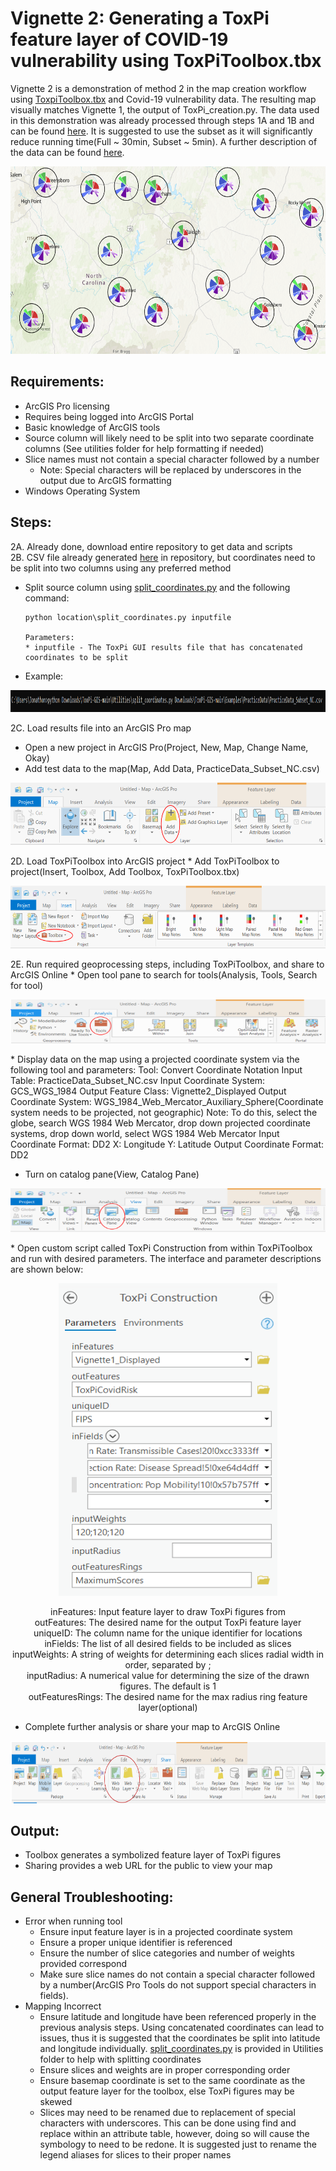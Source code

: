 # Vignette 2: Generating a ToxPi feature layer of COVID-19 vulnerability using ToxPiToolbox.tbx  
Vignette 2 is a demonstration of method 2 in the map creation workflow using [ToxpiToolbox.tbx](https://github.com/Jonathon-Fleming/ToxPi-GIS/blob/main/ToxPiToolbox.tbx) and Covid-19 vulnerability data. The resulting map visually matches Vignette 1, the output of ToxPi_creation.py. The data used in this demonstration was already processed through steps 1A and 1B and can be found [here](https://github.com/Jonathon-Fleming/ToxPi-GIS/tree/main/Examples/Practice%20Data). It is suggested to use the subset as it will significantly reduce running time(Full ~ 30min, Subset ~ 5min). A further description of the data can be found [here](https://www.niehs.nih.gov/research/programs/coronavirus/covid19pvi/details/).  

<p align = "center">
<img src="https://github.com/Jonathon-Fleming/ToxPi-GIS/blob/main/Images/Vignette1.PNG" data-canonical-  
src="https://github.com/Jonathon-Fleming/ToxPi-GIS/blob/main/Images/Vignette1.PNG" width="600" height="300" />  
</p>  

## **Requirements:**  
* ArcGIS Pro licensing  
* Requires being logged into ArcGIS Portal  
* Basic knowledge of ArcGIS tools    
* Source column will likely need to be split into two separate coordinate columns  (See utilities folder for help formatting if needed)  
* Slice names must not contain a special character followed by a number 
  * Note: Special characters will be replaced by underscores in the output due to ArcGIS formatting  
* Windows Operating System   

## **Steps:**  
2A. Already done, download entire repository to get data and scripts     
2B. CSV file already generated [here](https://github.com/Jonathon-Fleming/ToxPi-GIS/tree/main/Examples/Practice%20Data) in repository, but coordinates need to be split into two columns using any preferred method  
   * Split source column using [split_coordinates.py](https://github.com/Jonathon-Fleming/ToxPi-GIS/blob/main/Utilities/split_coordinates.py) and the following command:
     ```
     python location\split_coordinates.py inputfile
     
     Parameters:
     * inputfile - The ToxPi GUI results file that has concatenated coordinates to be split  
     ```
   * Example: 
<p align = "center">  
<img src="https://github.com/Jonathon-Fleming/ToxPi-GIS/blob/main/Images/CommandSplit.PNG" data- canonical-  
src="https://github.com/Jonathon-Fleming/ToxPi-GIS/blob/main/Images/CommandSplit.PNG" width="900" height="35" />  
</p>  

2C. Load results file into an ArcGIS Pro map   
* Open a new project in ArcGIS Pro(Project, New, Map, Change Name, Okay)  
* Add test data to the map(Map, Add Data, PracticeData_Subset_NC.csv)  
<p align = "center">  
<img src="https://github.com/Jonathon-Fleming/ToxPi-GIS/blob/main/Images/AddDataTool.PNG" data- canonical-  
src="https://github.com/Jonathon-Fleming/ToxPi-GIS/blob/main/Images/AddDataTool.PNG" width="600" height="100" />  
</p> 
2D. Load ToxPiToolbox into ArcGIS project  
* Add ToxPiToolbox to project(Insert, Toolbox, Add Toolbox, ToxPiToolbox.tbx)  
<p align = "center">  
<img src="https://github.com/Jonathon-Fleming/ToxPi-GIS/blob/main/Images/AddToolbox.PNG" data- canonical-  
src="https://github.com/Jonathon-Fleming/ToxPi-GIS/blob/main/Images/AddToolbox.PNG" width="800" height="100" />  
</p> 
2E. Run required geoprocessing steps, including ToxPiToolbox, and share to ArcGIS Online  
* Open tool pane to search for tools(Analysis, Tools, Search for tool)  
<p align = "center">  
<img src="https://github.com/Jonathon-Fleming/ToxPi-GIS/blob/main/Images/Tools.PNG" data- canonical-  
src="https://github.com/Jonathon-Fleming/ToxPi-GIS/blob/main/Images/Tools.PNG" width="600" height="70" />  
</p> 
* Display data on the map using a projected coordinate system via the following tool and parameters:  
    Tool: Convert Coordinate Notation  
    Input Table: PracticeData_Subset_NC.csv  
    Input Coordinate System: GCS_WGS_1984  
    Output Feature Class: Vignette2_Displayed  
    Output Coordinate System: WGS_1984_Web_Mercator_Auxiliary_Sphere(Coordinate system needs to be projected, not geographic)  
        Note: To do this, select the globe, search WGS 1984 Web Mercator, drop down projected coordinate systems, drop down world, select WGS 1984 Web Mercator  
    Input Coordinate Format: DD2  
    X: Longitude  
    Y: Latitude  
    Output Coordinate Format: DD2  
 
* Turn on catalog pane(View, Catalog Pane)  
<p align = "center">  
<img src="https://github.com/Jonathon-Fleming/ToxPi-GIS/blob/main/Images/CatalogPane.PNG" data- canonical-  
src="https://github.com/Jonathon-Fleming/ToxPi-GIS/blob/main/Images/CatalogPane.PNG" width="600" height="70" />  
</p>  
* Open custom script called ToxPi Construction from within ToxPiToolbox and run with desired parameters. The interface and parameter descriptions are shown below:  
<p align = "center"> 
<img src="https://github.com/Jonathon-Fleming/ToxPi-GIS/blob/main/Images/ToolInterface.PNG" data-canonical-  
src="https://github.com/Jonathon-Fleming/ToxPi-GIS/blob/main/Images/ToolInterface.PNG" width = "350" height = "500" />  
</p>   
<p align = "center">  
    inFeatures: Input feature layer to draw ToxPi figures from  <br>
    outFeatures: The desired name for the output ToxPi feature layer  <br>
    uniqueID: The column name for the unique identifier for locations  <br>
    inFields: The list of all desired fields to be included as slices  <br>
    inputWeights: A string of weights for determining each slices radial width in order, separated by ;  <br>
    inputRadius: A numerical value for determining the size of the drawn figures. The default is 1  <br>
    outFeaturesRings: The desired name for the max radius ring feature layer(optional) <br>
</p>   
    
 * Complete further analysis or share your map to ArcGIS Online  
<p align = "center">  
<img src="https://github.com/Jonathon-Fleming/ToxPi-GIS/blob/main/Images/MapShare.png" data- canonical-  
src="https://github.com/Jonathon-Fleming/ToxPi-GIS/blob/main/Images/MapShare.png" width="800" height="100" />  
</p>   

## **Output:**    
  * Toolbox generates a symbolized feature layer of ToxPi figures     
  * Sharing provides a web URL for the public to view your map  

## **General Troubleshooting:**   
* Error when running tool   
  * Ensure input feature layer is in a projected coordinate system  
  * Ensure a proper unique identifier is referenced  
  * Ensure the number of slice categories and number of weights provided correspond   
  * Make sure slice names do not contain a special character followed by a number(ArcGIS Pro Tools do not support special characters in fields).
* Mapping Incorrect  
  * Ensure latitude and longitude have been referenced properly in the previous analysis steps. Using concatenated coordinates can lead to issues, thus it is suggested that the coordinates be split into latitude and longitude individually. [split_coordinates.py](https://github.com/Jonathon-Fleming/ToxPi-GIS/blob/main/Utilities/split_coordinates.py) is provided in Utilities folder to help with splitting coordinates  
  * Ensure slices and weights are in proper corresponding order   
  * Ensure basemap coordinate is set to the same coordinate as the output feature layer for the toolbox, else ToxPi figures may be skewed  
  * Slices may need to be renamed due to replacement of special characters with underscores. This can be done using find and replace within an attribute table, however, doing so will cause the symbology to need to be redone. It is suggested just to rename the legend aliases for slices to their proper names     
